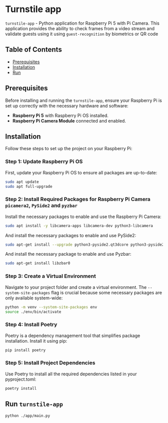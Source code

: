 # Turnstile app

`turnstile-app` - Python application for Raspberry Pi 5 with Pi Camera. 
This application provides the ability to check frames from a video stream and validate guests using it using `guest-recognition` by biometrics or QR code
## Table of Contents

- [Prerequisites](#prerequisites)
- [Installation](#installation)
- [Run](#run)

## Prerequisites

Before installing and running the `turnstile-app`, ensure your Raspberry Pi is set up correctly with the necessary hardware and software:

- **Raspberry Pi 5** with Raspberry Pi OS installed.
- **Raspberry Pi Camera Module** connected and enabled.

## Installation

Follow these steps to set up the project on your Raspberry Pi:

### Step 1: Update Raspberry Pi OS

First, update your Raspberry Pi OS to ensure all packages are up-to-date:

```bash
sudo apt update
sudo apt full-upgrade
```

### Step 2: Install Required Packages for Raspberry Pi Camera `picamera2`, `PySide2` and `pyzbar`
Install the necessary packages to enable and use the Raspberry Pi Camera:

```bash
sudo apt install -y libcamera-apps libcamera-dev python3-libcamera
```

And install the necessary packages to enable and use PySide2:

```bash
sudo apt-get install --upgrade python3-pyside2.qt3dcore python3-pyside2.qt3dinput python3-pyside2.qt3dlogic python3-pyside2.qt3drender python3-pyside2.qtcharts python3-pyside2.qtconcurrent python3-pyside2.qtcore python3-pyside2.qtgui python3-pyside2.qthelp python3-pyside2.qtlocation python3-pyside2.qtmultimedia python3-pyside2.qtmultimediawidgets python3-pyside2.qtnetwork python3-pyside2.qtopengl python3-pyside2.qtpositioning python3-pyside2.qtprintsupport python3-pyside2.qtqml python3-pyside2.qtquick python3-pyside2.qtquickwidgets python3-pyside2.qtscript python3-pyside2.qtscripttools python3-pyside2.qtsensors python3-pyside2.qtsql python3-pyside2.qtsvg python3-pyside2.qttest python3-pyside2.qttexttospeech python3-pyside2.qtuitools python3-pyside2.qtwebchannel python3-pyside2.qtwebsockets python3-pyside2.qtwidgets python3-pyside2.qtx11extras python3-pyside2.qtxml python3-pyside2.qtxmlpatterns
```

And install the necessary package to enable and use Pyzbar:

```bash
sudo apt-get install libzbar0
```

### Step 3: Create a Virtual Environment

Navigate to your project folder and create a virtual environment. The `--system-site-packages` flag is crucial because some necessary packages are only available system-wide:

```bash
python -m venv --system-site-packages env
source ./env/bin/activate
```

### Step 4: Install Poetry

Poetry is a dependency management tool that simplifies package installation. Install it using pip:

```bash
pip install poetry
```

### Step 5: Install Project Dependencies

Use Poetry to install all the required dependencies listed in your pyproject.toml:

```bash
poetry install
```

## Run `turnstile-app`

```
python ./app/main.py
```